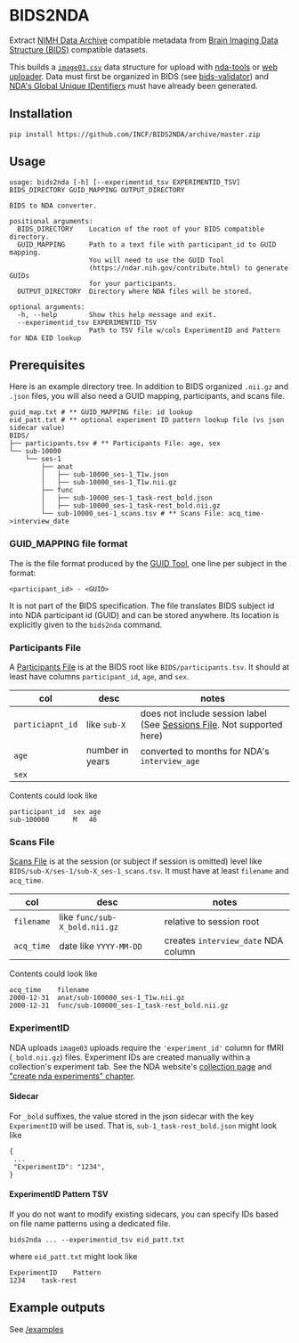 # BIDS2NDA
Extract [NIMH Data Archive](https://nda.nih.gov/) compatible metadata from [Brain Imaging Data Structure (BIDS)](https://bids-specification.readthedocs.io/) compatible datasets.

This builds a [`image03.csv`](https://nda.nih.gov/data-structure/image03) data structure for upload with [nda-tools](https://github.com/NDAR/nda-tools) or [web uploader](https://nda.nih.gov/vt/).
Data must first be organized in BIDS (see [bids-validator](https://bids-validator.readthedocs.io/en/stable/)) and [NDA's Global Unique IDentifiers](https://nda.nih.gov/nda/data-standards#guid) must have already been generated.

## Installation


    pip install https://github.com/INCF/BIDS2NDA/archive/master.zip


## Usage
<!-- python3 -m bids2nda.main -h -->

    usage: bids2nda [-h] [--experimentid_tsv EXPERIMENTID_TSV] BIDS_DIRECTORY GUID_MAPPING OUTPUT_DIRECTORY

    BIDS to NDA converter.

    positional arguments:
      BIDS_DIRECTORY    Location of the root of your BIDS compatible directory.
      GUID_MAPPING      Path to a text file with participant_id to GUID mapping.
                        You will need to use the GUID Tool
                        (https://ndar.nih.gov/contribute.html) to generate GUIDs
                        for your participants.
      OUTPUT_DIRECTORY  Directory where NDA files will be stored.

    optional arguments:
      -h, --help        Show this help message and exit.
      --experimentid_tsv EXPERIMENTID_TSV
                        Path to TSV file w/cols ExperimentID and Pattern for NDA EID lookup

## Prerequisites

Here is an example directory tree. In addition to BIDS organized `.nii.gz` and `.json` files, you will also need a GUID mapping, participants, and scans file.
```
guid_map.txt # ** GUID_MAPPING file: id lookup
eid_patt.txt # ** optional experiment ID pattern lookup file (vs json sidecar value)
BIDS/
├── participants.tsv # ** Participants File: age, sex
└── sub-10000
    └── ses-1
        ├── anat
        │   ├── sub-10000_ses-1_T1w.json
        │   ├── sub-10000_ses-1_T1w.nii.gz
        ├── func
        │   ├── sub-10000_ses-1_task-rest_bold.json
        │   ├── sub-10000_ses-1_task-rest_bold.nii.gz
        └── sub-10000_ses-1_scans.tsv # ** Scans File: acq_time->interview_date
```


### GUID_MAPPING file format
The is the file format produced by the [GUID Tool](https://nda.nih.gov/nda/nda-tools#guid-tool), one line per subject in the format:

`<participant_id> - <GUID>`

It is not part of the BIDS specification.
The file translates BIDS subject id into NDA participant id (GUID) and can be stored anywhere.
Its location is explicitly given to the `bids2nda` command.

### Participants File
A [Participants File](https://bids-specification.readthedocs.io/en/stable/modality-agnostic-files.html#participants-file) is at the BIDS root like `BIDS/participants.tsv`.
It should at least have columns `participant_id`, `age`, and `sex`.

|col|desc|notes|
|---|---|---|
|`particiapnt_id` | like `sub-X` | does not include session label (See [Sessions File](https://bids-specification.readthedocs.io/en/stable/modality-agnostic-files.html#sessions-file). Not supported here) |
|`age` | number in years | converted to months for NDA's `interview_age`|
|`sex` |||

Contents could look like
```
participant_id	sex	age
sub-100000  	M	46
```

### Scans File

[Scans File](https://bids-specification.readthedocs.io/en/stable/modality-agnostic-files.html#scans-file) is at the session (or subject if session is omitted) level like `BIDS/sub-X/ses-1/sub-X_ses-1_scans.tsv`. 
It must have at least `filename` and `acq_time`.

|col|desc|notes|
|---|---|---|
|`filename`| like `func/sub-X_bold.nii.gz` | relative to session root |
|`acq_time`| date like `YYYY-MM-DD` | creates `interview_date` NDA column|


Contents could look like
```
acq_time	filename
2000-12-31	anat/sub-100000_ses-1_T1w.nii.gz
2000-12-31	func/sub-100000_ses-1_task-rest_bold.nii.gz
```

### ExperimentID
NDA uploads `image03` uploads require the `'experiment_id'` column for fMRI (`_bold.nii.gz`) files.
Experiment IDs are created manually within a collection's experiment tab. See the NDA website's [collection page](https://ndar.nih.gov/user/dashboard/collections.html) and ["create nda experiments" chapter](https://nda.nih.gov/nda/tutorials/nda-experiments?chapter=create-nda-experiments).

#### Sidecar
For `_bold` suffixes, the value stored in the json sidecar with the key `ExperimentID` will be used. That is, `sub-1_task-rest_bold.json` might look like
```
{
 ...
 "ExperimentID": "1234",
}
```

#### ExperimentID Pattern TSV
If you do not want to modify existing sidecars, you can specify IDs based on file name patterns using a dedicated file.

```
bids2nda ... --experimentid_tsv eid_patt.txt
```

where `eid_patt.txt` might look like

```
ExperimentID    Pattern
1234    task-rest
```

## Example outputs
See [/examples](/examples)

